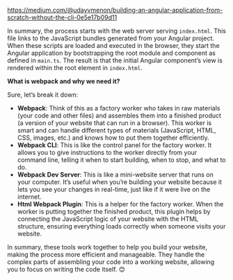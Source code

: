 https://medium.com/@udayvmenon/building-an-angular-application-from-scratch-without-the-cli-0e5e17b09d11

In summary, the process starts with the web server serving `index.html`. This file links to the JavaScript bundles generated from your Angular project. When these scripts are loaded and executed in the browser, they start the Angular application by bootstrapping the root module and component as defined in `main.ts`. The result is that the initial Angular component’s view is rendered within the root element in `index.html`.

**What is webpack and why we need it?**

Sure, let’s break it down:

- **Webpack**: Think of this as a factory worker who takes in raw materials (your code and other files) and assembles them into a finished product (a version of your website that can run in a browser). This worker is smart and can handle different types of materials (JavaScript, HTML, CSS, images, etc.) and knows how to put them together efficiently.
- **Webpack CLI**: This is like the control panel for the factory worker. It allows you to give instructions to the worker directly from your command line, telling it when to start building, when to stop, and what to do.
- **Webpack Dev Server**: This is like a mini-website server that runs on your computer. It’s useful when you’re building your website because it lets you see your changes in real-time, just like if it were live on the internet.
- **Html Webpack Plugin**: This is a helper for the factory worker. When the worker is putting together the finished product, this plugin helps by connecting the JavaScript logic of your website with the HTML structure, ensuring everything loads correctly when someone visits your website.

In summary, these tools work together to help you build your website, making the process more efficient and manageable. They handle the complex parts of assembling your code into a working website, allowing you to focus on writing the code itself. 😊
